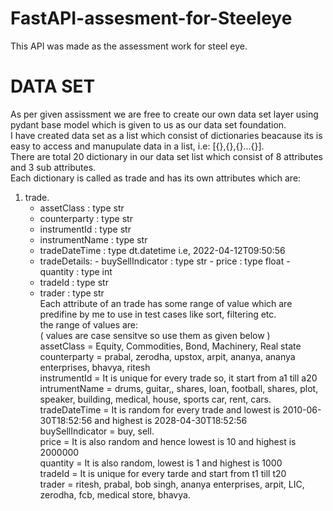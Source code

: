 # FastAPI-assesment-for-Steeleye
This API was made as the  assessment work for steel eye.

# DATA SET
As per given assissment we are free to create  our own data set layer using pydant base model which is given to us as our data set foundation.  
I have created data set as a list which consist of dictionaries beacause its is easy to access and manupulate data in a list, i.e: [{},{},{}...{}].  
There are total 20 dictionary in our data set list which consist of 8 attributes and 3 sub attributes.  
Each dictionary is called as trade and has its own attributes which are: 
1. trade.
    - assetClass :   type str
    - counterparty :   type str
    - instrumentId :   type str
    - instrumentName :   type str
    - tradeDateTime :   type dt.datetime i.e, 2022-04-12T09:50:56
    - tradeDetails:
          - buySellIndicator :   type str
          - price :   type float
          - quantity : type int
    - tradeId :   type str
    - trader :   type str  
Each attribute of an trade has some range of value which are predifine by me to use in test cases like sort, filtering etc.  
the range of values are:  
( values are case sensitve so use them as given below )  
assetClass        =  Equity, Commodities, Bond, Machinery, Real state  
counterparty      =  prabal, zerodha, upstox, arpit, ananya, ananya enterprises, bhavya, ritesh  
instrumentId      =  It is unique for every trade so, it start from a1 till a20  
intrumentName     =  drums, guitar,, shares, loan, football, shares, plot, speaker, building, medical, house, sports car, rent, cars.  
tradeDateTime     =  It is random for every trade and lowest is 2010-06-30T18:52:56 and highest is 2028-04-30T18:52:56  
buySellIndicator  =  buy, sell.  
price             =  It is also random and hence lowest is 10 and highest is 2000000  
quantity          =  It is also random, lowest is 1 and highest is 1000  
tradeId           =  It is unique for every tarde and start from t1 till t20  
trader            =  ritesh, prabal, bob singh, ananya enterprises, arpit, LIC, zerodha, fcb, medical store, bhavya.

